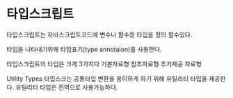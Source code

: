 # 타입스크립트
타입스크립트는 자바스크립트코드에 변수나 함수등 타입을 정의 할수있다.

타입을 나타내기위해 타입표기(type annotaion)를 사용한다.

타입스크립트의 타입은 크게 3가지다
기본자료형
참조자료형
추가제공 자료형

Utility Types
타입스크는 공통타입 변환을 용이하게 하기 위해 유틸리티 타입을 제공한다.
유틸리티 타입은 전역으로 사용가능하다.
